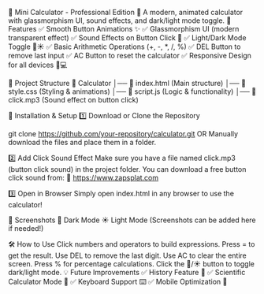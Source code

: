 📌 Mini Calculator - Professional Edition
🚀 A modern, animated calculator with glassmorphism UI, sound effects, and dark/light mode toggle.
🌟 Features
✅ Smooth Button Animations ✨
✅ Glassmorphism UI (modern transparent effect)
✅ Sound Effects on Button Click 🎵
✅ Light/Dark Mode Toggle 🌙☀
✅ Basic Arithmetic Operations (+, -, *, /, %)
✅ DEL Button to remove last input
✅ AC Button to reset the calculator
✅ Responsive Design for all devices 📱💻

📂 Project Structure
📁 Calculator
│── 📄 index.html  (Main structure)
│── 📄 style.css  (Styling & animations)
│── 📄 script.js  (Logic & functionality)
│── 🎵 click.mp3  (Sound effect on button click)

🔧 Installation & Setup
1️⃣ Download or Clone the Repository

git clone https://github.com/your-repository/calculator.git
OR Manually download the files and place them in a folder.

2️⃣ Add Click Sound Effect
Make sure you have a file named click.mp3 (button click sound) in the project folder.
You can download a free button click sound from:
🎵 https://www.zapsplat.com

3️⃣ Open in Browser
Simply open index.html in any browser to use the calculator!

🎨 Screenshots
🌙 Dark Mode
☀ Light Mode
(Screenshots can be added here if needed!)

🛠️ How to Use
Click numbers and operators to build expressions.
Press = to get the result.
Use DEL to remove the last digit.
Use AC to clear the entire screen.
Press % for percentage calculations.
Click the 🌙/☀ button to toggle dark/light mode.
💡 Future Improvements
✅ History Feature 📜
✅ Scientific Calculator Mode 🧮
✅ Keyboard Support ⌨️
✅ Mobile Optimization 📱

